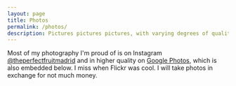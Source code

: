 ```yaml
---
layout: page
title: Photos
permalink: /photos/
description: Pictures pictures pictures, with varying degrees of quality.
---
```


Most of my photography I'm proud of is on Instagram [@theperfectfruitmadrid](https://www.instagram.com/theperfectfruitmadrid/) and in higher quality on [Google Photos](https://photos.app.goo.gl/P7XeGo5MPLvRJdSA8), which is also embedded below. I miss when Flickr was cool. I will take photos in exchange for not much money.

<!-- google photos embed code -->
<script src="https://cdn.jsdelivr.net/npm/publicalbum@latest/embed-ui.min.js" async></script>
<div class="pa-carousel-widget" style="width:100%; height:480px; display:none;"
  data-link="https://photos.app.goo.gl/P7XeGo5MPLvRJdSA8"
  data-title="Portpholio - Deighne"
  data-description="19 new items added to shared album"
  data-repeat="false">
  <object data="https://lh3.googleusercontent.com/pw/ADCreHfcmuoWjbFFCrP9pPdjlmfJcWZznk-4hM4021RO5cmqwqpTUD8lXmke8_PSZtZzPvGJzScxekUECEDdSxoD2ojJM2uaBqOtj9jS80zT390BlgKvl1On=w1920-h1080"></object>
  <object data="https://lh3.googleusercontent.com/pw/ADCreHdxLfQgqP1deZkTou5QSUfbAecDvtaov8QKlyPJyht-hHiQXT6nZm1Fa2GYt7OEN7e0Dsi4pVv8_zBD-OXT7BIdWjb_bpWkyilTE_gILrhjAhS9LeFP=w1920-h1080"></object>
  <object data="https://lh3.googleusercontent.com/pw/ADCreHd0jzZDdXhLjt4z-bJ8RYARGYpUpGePNhtuGJD1IoMpP86UT07aP706KHE2ISjpQPv4BxOSPNrtE_3Ch_e3YaigYtez9DrfDTT6e4X2qHccE-M_UQHk=w1920-h1080"></object>
  <object data="https://lh3.googleusercontent.com/pw/ADCreHc5L_eBEC7QQ7Zv8W-xpu69MpY2aA_7BjByOtZ3atNSDzxJbtFS4d1ZIXgjz8q6iBAbo9n11wrK2dlx2KRic4bIQevQeR2BxWy9DRStaIPqOkmJGN2g=w1920-h1080"></object>
  <object data="https://lh3.googleusercontent.com/pw/ADCreHekV93J72Ecnz5R9qDvJYnAKX5DN_4ZwMOW6_SWAqxQBblDuZURWZQQDN0CURTyUXcGnwbTiAQQF2X1ZJ9AhMjmdB-9PVdcLue0hrkMRc2na7rKLBF2=w1920-h1080"></object>
  <object data="https://lh3.googleusercontent.com/pw/ADCreHcz0Y3PEDLDSBPoSQqWaIuQfZ41bbep5Du2GoO2XPcUf8vFl9P4AzLb3WPN5wByt_2pJUi8OyLHr1yavJ8SQC-UCX5FfoidLtKXRQGHBpWTClZnnCnS=w1920-h1080"></object>
  <object data="https://lh3.googleusercontent.com/pw/ADCreHf6dSS__nE_OS7tyHBJ0sMnQzGw3S5pJQ5B5B-VPQTbGQTcMNheGcRRkjEGZPpqtRgWR9UyH9C2VhlsJZUV-si3TLsiqEt5ivTM1v_cgnWHWP82w-hD=w1920-h1080"></object>
  <object data="https://lh3.googleusercontent.com/pw/ADCreHf2J_TOPCBARSrUyu9sojZCx13XnzDEKqQkxhIi9flAXx52Awya-UA3uCahQ1_6LjTvydqpB-Z666LB0iZE5tCuRpyND9DbPHHA2RPuKA-T5TAu8mSm=w1920-h1080"></object>
  <object data="https://lh3.googleusercontent.com/pw/ADCreHdBSqATmmb8XVYfKvhgYmECSot9997owFPRdf-m2PqpKBFZFCRU49A1A0RTz_7zWjaF-M8Ej6BIeNRNvnddSc8KM0hXycw4zdojV7G0HzPh2YfY-svN=w1920-h1080"></object>
  <object data="https://lh3.googleusercontent.com/pw/ADCreHdpz9ORXkyJYSGNUwraL2R0UnsqkJEoLgpwh2K4qIrmjVxwwkO_en_0syTHqjwVvK52fEtFVq1EryLl5qwlZ1WZ7LB0Y4QbsqP3UYoRJBl0i0-RWefk=w1920-h1080"></object>
  <object data="https://lh3.googleusercontent.com/pw/ADCreHfBihSpIdh2XbAIL0G-TFSCdZs4UMa_M4m2XuX9dVOoMZk5YZi-nhN_xUMKfia34mb0a7scTTHqEOH2xR0RzTH02cNdlDqmhSKE9t58-6_IL0dhKEdp=w1920-h1080"></object>
  <object data="https://lh3.googleusercontent.com/pw/ADCreHe7vjOdVsqjWzLYcKiwiUMi1XDYPIUsea5SCGYM_KkaIDbDib7ehFAOwhJSpvUk8CKSoFTXTKSoGpKepMBaLXcreD7TdPhnKlc4178Nyu0fRzwhIQOd=w1920-h1080"></object>
  <object data="https://lh3.googleusercontent.com/pw/ADCreHfcO9khusIWdnjoNaCGxUtPkblpbwOlHxU41m4pK6NWRXOd_pvKnwVVYqVwfVz3fCHsd4Ob1VqANY0pOjK0NwNVCSm0WsQ57z84gsjNSgJ2zJGoilGB=w1920-h1080"></object>
  <object data="https://lh3.googleusercontent.com/pw/ADCreHeGVSPIwS_xSwlr-OOpYY9Wft2BVUZtoK_swfLagKMVntC_aFetAcSS8eeZC-Wt1N-m3_9DD-tjq_dvTmtiGwnlFk6xRhl3wGMJ1yoyX9ZW9UbBbBj1=w1920-h1080"></object>
  <object data="https://lh3.googleusercontent.com/pw/ADCreHdlWh881fXF_KauON0-Esv1u2l7CQjU9esgZv47ZocPKikSjXwLz9PtFA2Y4clEAS7MP1z1nFxuzVQJvN6gslTTQoGkd7rP4uPr-vfKntIdKQR1Lt4n=w1920-h1080"></object>
  <object data="https://lh3.googleusercontent.com/pw/ADCreHcVmSFfdrvZJMjHP0rS2D59F34HXxfgBOx85XmnKk_7uDqXx8Jc7G0n8se2nbBIyUKBpWEb8uPKOLXMf82RXOXWKmIB0cdgUb96wXJEOLYHQCmIpcf_=w1920-h1080"></object>
  <object data="https://lh3.googleusercontent.com/pw/ADCreHdx1dRSL8Tq6yTosQkCwylaDHvJmytecErsyOo01oLur-v9ptXibT-7REgvgneM9lJdJ-_bEqV0N_EsKqojtsEYcnbNkYTsJJeFUyhq_VyM_h2RSq58=w1920-h1080"></object>
  <object data="https://lh3.googleusercontent.com/pw/ADCreHewOY-PmnQtL66V72yNcDp_83aHVyWJgx0EcI_5hw3rBqM8gXYQaQ9VZM2ya3wAiNqlCBompp_Q59IMI61r-zy1ftRw8Hmq16kkpgOgXMpMCWDrahsq=w1920-h1080"></object>
  <object data="https://lh3.googleusercontent.com/pw/ADCreHdNlI2fjxvRT1akza0Wr2A2nWL5aF8qxixaD4H_TqLl9FeFjizBbQSgxIYj88LLx_ZKHAY-7v0Ce-DLOxtGC3GaeIaRfTUVDYOno_uYm6H8CRtQYeUz=w1920-h1080"></object>
</div>
